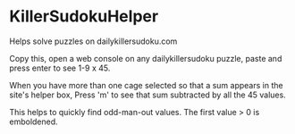 # KillerSudokuHelper
Helps solve puzzles on dailykillersudoku.com

Copy this, open a web console on any dailykillersudoku puzzle, paste and press enter to see 1-9 x 45.

When you have more than one cage selected so that a sum appears in the site's helper box, Press 'm' to see that sum subtracted by all the 45 values.

This helps to quickly find odd-man-out values. The first value > 0 is emboldened.
